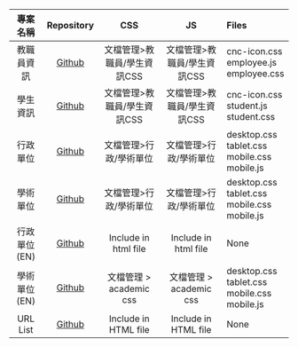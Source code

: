 |專案名稱|Repository|CSS|JS|Files|
|:--:|:--:|:--:|:--:|:--|
|教職員資訊|[Github](https://github.com/nptu-cnc/Employee-Info)|文檔管理>教職員/學生資訊CSS|文檔管理>教職員/學生資訊CSS|cnc-icon.css<br>employee.js<br>employee.css
|學生資訊|[Github](https://github.com/nptu-cnc/Student-info)|文檔管理>教職員/學生資訊CSS|文檔管理>教職員/學生資訊CSS|cnc-icon.css<br>student.js<br>student.css|
|行政單位|[Github](https://github.com/nptu-cnc/Administrative-unit)|文檔管理>行政/學術單位|文檔管理>行政/學術單位|desktop.css<br>tablet.css<br>mobile.css<br>mobile.js|
|學術單位|[Github](https://github.com/nptu-cnc/Academic-unit)|文檔管理>行政/學術單位|文檔管理>行政/學術單位|desktop.css<br>tablet.css<br>mobile.css<br>mobile.js|
|行政單位(EN)|[Github](https://github.com/nptu-cnc/Administrative-unit/tree/main/en)|Include in html file|Include in html file|None|
|學術單位(EN)|[Github](https://github.com/nptu-cnc/Academic-unit/tree/main/en)|文檔管理 > academic css|文檔管理 > academic css|desktop.css<br>tablet.css<br>mobile.css<br>mobile.js
|URL List|[Github](https://github.com/nptu-cnc/URL_List)|Include in HTML file|Include in HTML file|None|


